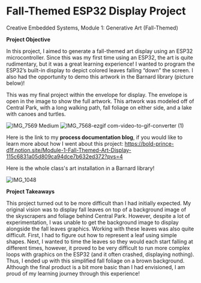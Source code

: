 # Fall-Themed ESP32 Display Project
Creative Embedded Systems, Module 1: Generative Art (Fall-Themed)

**Project Objective**

In this project, I aimed to generate a fall-themed art display using an ESP32 microcontroller. Since this was my first time using an ESP32, the art is quite rudimentary, but it was a great learning experience! I wanted to program the ESP32’s built-in display to depict colored leaves falling “down” the screen. I also had the opportunity to demo this artwork in the Barnard library (picture below)!

This was my final project within the envelope for display. The envelope is open in the image to show the full artwork. This artwork was modeled off of Central Park, with a long walking path, fall foliage on either side, and a lake with canoes and turtles.

![IMG_7569 Medium](https://github.com/user-attachments/assets/86c736cd-584c-44ba-9492-034ab92df6ff)
![IMG_7568-ezgif com-video-to-gif-converter (1)](https://github.com/user-attachments/assets/007d5903-d0f6-4538-87f4-35cc7e4c8025)


Here is the link to my **process documentation blog**, if you would like to learn more about how I went about this project: 
https://bold-prince-d1f.notion.site/Module-1-Fall-Themed-Art-Display-115c6831a05d809ca94dce7b632ed372?pvs=4


Here is the whole class's art installation in a Barnard library!

![IMG_1048](https://github.com/user-attachments/assets/b6a7b6ca-de60-432e-8b73-8b5cad073a39)

**Project Takeaways**

This project turned out to be more difficult than I had initially expected. My original vision was to display fall leaves on top of a background image of the skyscrapers and foliage behind Central Park. However, despite a lot of experimentation, I was unable to get the background image to display alongside the fall leaves graphics. Working with these leaves was also quite difficult. First, I had to figure out how to represent a leaf using simple shapes. Next, I wanted to time the leaves so they would each start falling at different times, however, it proved to be very difficult to run more complex loops with graphics on the ESP32 (and it often crashed, displaying nothing). Thus, I ended up with this simplified fall foliage on a brown background. Although the final product is a bit more basic than I had envisioned, I am proud of my learning journey through this experience!
